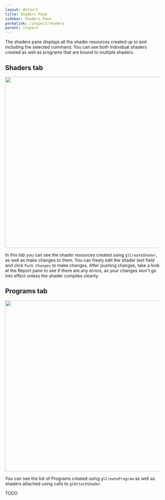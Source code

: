 ```yaml
---
layout: default
title: Shaders Pane
sidebar: Shaders Pane
permalink: /inspect/shaders
parent: inspect
---
```


<div class="tab" id="OpenGL ES" markdown="1">

The shaders pane displays all the shader resources created up to and including the selected command. You can see both individual shaders created as well as programs that are bound to multiple shaders.

## Shaders tab

<img src="../images/shaders-pane-shaders-tab.png" width="558px"/>

In this tab you can see the shader resources created using `glCreateShader`, as well as make changes to them. You can freely edit the shader text field and click `Push Changes` to make changes. After pushing changes, take a look at the Report pane to see if there are any errors, as your changes won't go into effect unless the shader compiles cleanly.

## Programs tab

<img src="../images/shaders-pane-programs-tab.png" width="558px"/>

You can see the list of Programs created using `glCreateProgram` as well as shaders attached using calls to `glAttachShader`. 

</div>

<div class="tab" id="Vulkan" markdown="1">

TODO

</div>
